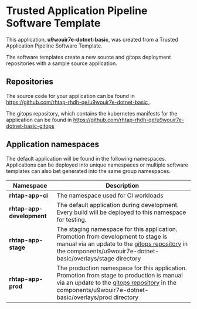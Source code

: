 # Trusted Application Pipeline Software Template

This application, **u9wouir7e-dotnet-basic**, was created from a Trusted Application Pipeline Software Template.

The software templates create a new source and gitops deployment repositories with a sample source application. 

## Repositories

The source code for your application can be found in [https://github.com/rhtap-rhdh-qe/u9wouir7e-dotnet-basic ](https://github.com/rhtap-rhdh-qe/u9wouir7e-dotnet-basic ).
 
The gitops repository, which contains the kubernetes manifests for the application can be found in 
[https://github.com/rhtap-rhdh-qe/u9wouir7e-dotnet-basic-gitops ](https://github.com/rhtap-rhdh-qe/u9wouir7e-dotnet-basic-gitops ) 

## Application namespaces 

The default application will be found in the following namespaces. Applications can be deployed into unique namespaces or multiple software templates can also bet generated into the same group namespaces.  

|  Namespace   |  Description   |  
| -------- | -------- |
| **rhtap-app-ci** | The namespace used for CI workloads |
| **rhtap-app-development** | The default application during development. Every build will be deployed to this namespace for testing. |
| **rhtap-app-stage** | The staging namespace for this application. Promotion from development to stage is manual via an update to the [gitops repository](https://github.com/rhtap-rhdh-qe/u9wouir7e-dotnet-basic-gitops ) in the components/u9wouir7e-dotnet-basic/overlays/stage directory |
| **rhtap-app-prod** | The production namespace for this application. Promotion from stage to production is manual via an update to the [gitops repository](https://github.com/rhtap-rhdh-qe/u9wouir7e-dotnet-basic-gitops ) in the components/u9wouir7e-dotnet-basic/overlays/prod directory |